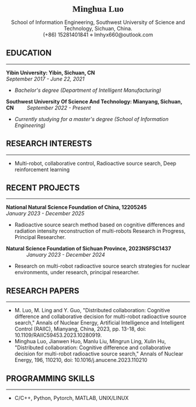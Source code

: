 <font face=LiHei Pro Medium New size=5> <center> <strong>Minghua Luo</strong> </center></font>
<p align="center">School of Information Engineering, Southwest University of Science and Technology, Sichuan, China.<br>
(+86) 15281401841 ⋄ lmhyx660@outlook.com</p>

## EDUCATION
---
**Yibin University: Yibin, Sichuan, CN**   &emsp;&emsp;&emsp;&emsp;&emsp;&emsp;&ensp;  &emsp;&emsp;&emsp;&emsp;&emsp;&emsp;&ensp;&emsp;&emsp;&emsp;&emsp;   *September 2017 - June 22, 2021*
- _Bachelor's degree (Department of Intelligent Manufacturing)_

**Southwest University Of Science And Technology: Mianyang, Sichuan, CN**   &emsp;&emsp; *September 2022 - Present*
- _Currently studying for a master's degree (School of Information Engineering)_

## RESEARCH INTERESTS
---
- Multi-robot, collaborative control, Radioactive source search, Deep reinforcement learning
## RECENT PROJECTS
---
**National Natural Science Foundation of China, 12205245** &emsp;&emsp;&emsp;&emsp;&emsp;&emsp;&emsp; *January 2023 - December 2025*
- Radioactive source search method based on cognitive differences and radiation intensity reconstruction of multi-robots Research in Progress, Principal Researcher.

**Natural Science Foundation of Sichuan Province, 2023NSFSC1437** &emsp;&emsp;&emsp;&emsp;*January 2023 - December 2024*
- Research on multi-robot radioactive source search strategies for nuclear environments, under research, principal researcher.

## RESEARCH PAPERS
---
- M. Luo, M. Ling and Y. Guo, "Distributed collaboration: Cognitive difference and collaborative decision for multi-robot radioactive source search," Annals of Nuclear Energy, Artificial Intelligence and Intelligent Control (RAIIC), Mianyang, China, 2023, pp. 13-18, doi: 10.1109/RAIIC59453.2023.10280919.
- Minghua Luo, Jianwen Huo, Manlu Liu, Mingrun Ling, Xulin Hu, "Distributed collaboration: Cognitive difference and collaborative decision for multi-robot radioactive source search," Annals of Nuclear Energy, 196, 110210, doi: 10.1016/j.anucene.2023.110210
## PROGRAMMING SKILLS
---
- C/C++, Python, Pytorch, MATLAB, UNIX/LINUX
